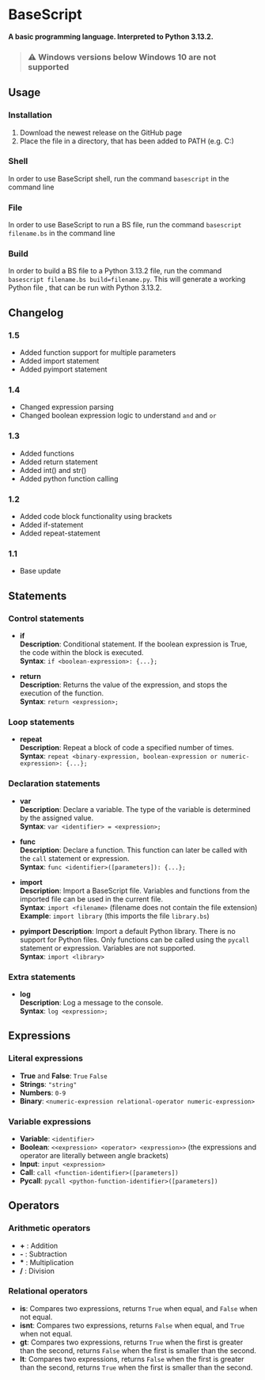 # BaseScript
**A basic programming language. Interpreted to Python 3.13.2.**

> ### ⚠️ Windows versions below Windows 10 are not supported
## Usage
### Installation
1. Download the newest release on the GitHub page
2. Place the file in a directory, that has been added to PATH (e.g. C:\)
### Shell
In order to use BaseScript shell, run the command ``basescript`` in the command line
### File
In order to use BaseScript to run a BS file, run the command ``basescript filename.bs`` in the command line
### Build
In order to build a BS file to a Python 3.13.2 file, run the command ``basescript filename.bs build=filename.py``. This will generate a working Python file , that can be run with Python 3.13.2.

## Changelog
### 1.5
 - Added function support for multiple parameters
 - Added import statement
 - Added pyimport statement
### 1.4
 - Changed expression parsing
 - Changed boolean expression logic to understand `and` and `or`
### 1.3
 - Added functions
 - Added return statement
 - Added int() and str()
 - Added python function calling
### 1.2
 - Added code block functionality using brackets
 - Added if-statement
 - Added repeat-statement
### 1.1
 - Base update

## Statements
### Control statements
 - **if**  
 **Description**: Conditional statement. If the boolean expression is True, the code within the block is executed.  
 **Syntax**: `if <boolean-expression>: {...};`  

 - **return**  
 **Description**: Returns the value of the expression, and stops the execution of the function.  
 **Syntax**: `return <expression>;`  

### Loop statements
 - **repeat**  
 **Description**: Repeat a block of code a specified number of times.  
 **Syntax**: `repeat <binary-expression, boolean-expression or numeric-expression>: {...};`  

### Declaration statements
 - **var**  
 **Description**: Declare a variable. The type of the variable is determined by the assigned value.  
 **Syntax**: `var <identifier> = <expression>;`  

 - **func**  
 **Description**: Declare a function. This function can later be called with the `call` statement or expression.  
 **Syntax**: `func <identifier>([parameters]): {...};`  
 
 - **import**  
 **Description**: Import a BaseScript file. Variables and functions from the imported file can be used in the current file.  
 **Syntax**: `import <filename>` (filename does not contain the file extension)  
 **Example**: `import library` (this imports the file `library.bs`)

 - **pyimport**
 **Description**: Import a default Python library. There is no support for Python files. Only functions can be called using the `pycall` statement or expression. Variables are not supported.  
 **Syntax**: `import <library>`  

### Extra statements
 - **log**  
 **Description**: Log a message to the console.  
 **Syntax**: `log <expression>;`  

## Expressions
### Literal expressions
 - **True** and **False**: `True` `False`
 - **Strings**: `"string"`
 - **Numbers**: `0-9`
 - **Binary**: `<numeric-expression relational-operator numeric-expression>`
### Variable expressions
 - **Variable**: `<identifier>`
 - **Boolean**: `<<expression> <operator> <expression>>` (the expressions and operator are literally between angle brackets)
 - **Input**: `input <expression>`
 - **Call**: `call <function-identifier>([parameters])`
 - **Pycall**: `pycall <python-function-identifier>([parameters])`

## Operators
### Arithmetic operators
 - **+** : Addition
 - **-** : Subtraction
 - **\*** : Multiplication
 - **/** : Division
### Relational operators
 - **is**: Compares two expressions, returns `True` when equal, and `False` when not equal.
 - **isnt**: Compares two expressions, returns `False` when equal, and `True` when not equal.
 - **gt**: Compares two expressions, returns `True` when the first is greater than the second, returns `False` when the first is smaller than the second.
 - **lt**: Compares two expressions, returns `False` when the first is greater than the second, returns `True` when the first is smaller than the second.
